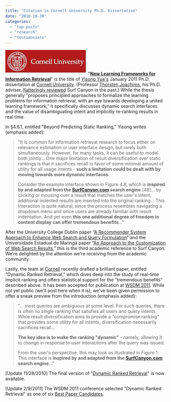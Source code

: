 ```yaml
---
title: "Citation in Cornell University Ph.D. Dissertation"
date: "2010-10-30"
categories: 
  - "top-posts"
  - "research"
  - "testimonials"
---
```


[![](/assets/images/rank-dynamics/Cornell-University-Logo.jpg "Cornell University")](http://www.cs.cornell.edu/)"**[New Learning Frameworks for Information Retrieval](http://www.yisongyue.com/yue_thesis.pdf)**" is the title of [Yisong Yue's](http://www.yisongyue.com/) January 2011 Ph.D. dissertation at [Cornell University](http://www.cornell.edu/). (Professor [Thorsten Joachims](http://www.cs.cornell.edu/People/tj/), his Ph.D. adviser, [flatteringly reviewed](http://blog.surfcanyon.com/2009/11/10/surf-canyon-surpasses-one-million-queries-a-day/) Surf Canyon in the past.) While the thesis generally "proposes principled approaches to formalize the learning problems for information retrieval, with an eye towards developing a united learning framework," it specifically discusses dynamic search interfaces and the value of disambiguating intent and implicitly re-ranking results in real time.

In §4.6.1, entitled "Beyond Predicting Static Ranking," Yisong writes (emphasis added):

> "It is common for information retrieval research to focus either on relevance estimation or user interface design, but rarely both simultaneously. However, for many tasks, it can be useful to model both jointly... One major limitation of result diversification over static rankings is that it sacrifices recall in favor of some minimal amount of utility for all usage intents - **such a limitation could be dealt with by moving towards more dynamic interfaces**.
> 
> Consider the example interface shown in Figure 4.8, which is **inspired by and adapted from the [SurfCanyon.com](http://www.surfcanyon.com) search engine** \[48\]... by clicking or mousing over a result that matches the user's intent, additional indented results are inserted into the original ranking... This interaction is quite natural, since the process resembles navigating a dropdown menu and since users are already familiar with result indentation. And yet even **this one additional degree of freedom in content display can offer tremendous benefits**..."

After the University College Dublin paper “[A Recommender System Approach to Enhance Web Search and Query Formulation](http://blog.surfcanyon.com/2010/10/18/ucd-paper-on-recommender-system-approach-to-enhance-web-search/)” and the Universidade Estadual de Maringá paper “[An Approach to the Customization of Web Search Results](http://blog.surfcanyon.com/2010/06/18/citation-numero-um/),” this is the third academic reference to Surf Canyon. We're delighted by the attention we're receiving from the academic community.

Lastly, the team at [Cornell](http://www.cs.cornell.edu/) recently drafted a brilliant paper, entitled "Dynamic Ranked Retrieval," which dives deep into the study of real-time implicit ranking and offers statistical support for the "tremendous benefits" described above. It has been accepted for publication at [WSDM 2011](http://www.wsdm2011.org/). While not yet public (we'll post here when it is), we've been given permission to offer a sneak preview from the introduction (emphasis added):

> "... most queries are ambiguous at some level. For such queries, there is often no single ranking that satisfies all users and query intents. While result diversification aims to provide a "compromise ranking" that provides some utility for all intents, diversification necessarily sacrifices recall...
> 
> **The key idea is to make the ranking "dynamic"** - namely, allowing it to change in response to user interactions after the query was issued.
> 
> From the user's perspective, this may look as illustrated in Figure 1. This interface is **inspired by and adapted from the [SurfCanyon.com](http://www.surfcanyon.com) search engine**..."

\[Update 11/28/2010\] The final version of "[Dynamic Ranked Retrieval](http://www.cs.cornell.edu/people/tj/publications/brandt_etal_11a.pdf)" is now available.

\[Update 2/9/2011\] The WSDM 2011 conference selected "Dynamic Ranked Retrieval" as one of six [Best Paper Candidates](http://www.wsdm2011.org/wsdm2011/awards).
